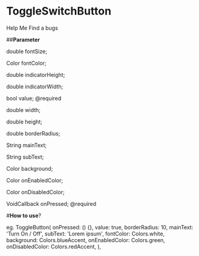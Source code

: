 # ToggleSwitchButton
Help Me Find a bugs

##__Parameter__

  double fontSize;

  Color fontColor;

  double indicatorHeight;

  double indicatorWidth;

  bool value; @required

  double width;

  double height;

  double borderRadius;

  String mainText;

  String subText;

  Color background;

  Color onEnabledColor;

  Color onDisabledColor;

  VoidCallback onPressed; @required
  
  #__How to use__?
  
  eg. ToggleButton(
onPressed: () {},
value: true,
borderRadius: 10,
mainText: 'Turn On / Off',
subText: 'Lorem ipsum',
fontColor: Colors.white,
background: Colors.blueAccent,
onEnabledColor: Colors.green,
onDisabledColor: Colors.redAccent,
),
